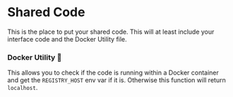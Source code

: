 # Shared Code

This is the place to put your shared code. This will at least include your interface code and the Docker Utility file.

### Docker Utility 🐳

This allows you to check if the code is running within a Docker container and get the `REGISTRY_HOST` env var if it is. Otherwise this function will return `localhost`.